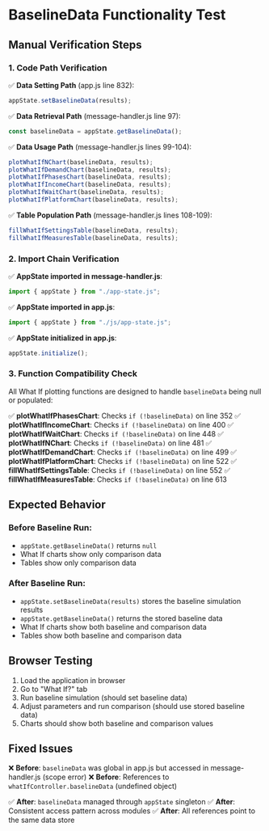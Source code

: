 # BaselineData Functionality Test

## Manual Verification Steps

### 1. Code Path Verification

✅ **Data Setting Path** (app.js line 832):
```javascript
appState.setBaselineData(results);
```

✅ **Data Retrieval Path** (message-handler.js line 97):
```javascript
const baselineData = appState.getBaselineData();
```

✅ **Data Usage Path** (message-handler.js lines 99-104):
```javascript
plotWhatIfNChart(baselineData, results);
plotWhatIfDemandChart(baselineData, results);
plotWhatIfPhasesChart(baselineData, results);
plotWhatIfIncomeChart(baselineData, results);
plotWhatIfWaitChart(baselineData, results);
plotWhatIfPlatformChart(baselineData, results);
```

✅ **Table Population Path** (message-handler.js lines 108-109):
```javascript
fillWhatIfSettingsTable(baselineData, results);
fillWhatIfMeasuresTable(baselineData, results);
```

### 2. Import Chain Verification

✅ **AppState imported in message-handler.js**:
```javascript
import { appState } from "./app-state.js";
```

✅ **AppState imported in app.js**:
```javascript
import { appState } from "./js/app-state.js";
```

✅ **AppState initialized in app.js**:
```javascript
appState.initialize();
```

### 3. Function Compatibility Check

All What If plotting functions are designed to handle `baselineData` being null or populated:

✅ **plotWhatIfPhasesChart**: Checks `if (!baselineData)` on line 352
✅ **plotWhatIfIncomeChart**: Checks `if (!baselineData)` on line 400
✅ **plotWhatIfWaitChart**: Checks `if (!baselineData)` on line 448
✅ **plotWhatIfNChart**: Checks `if (!baselineData)` on line 481
✅ **plotWhatIfDemandChart**: Checks `if (!baselineData)` on line 499
✅ **plotWhatIfPlatformChart**: Checks `if (!baselineData)` on line 522
✅ **fillWhatIfSettingsTable**: Checks `if (!baselineData)` on line 552
✅ **fillWhatIfMeasuresTable**: Checks `if (!baselineData)` on line 613

## Expected Behavior

### Before Baseline Run:
- `appState.getBaselineData()` returns `null`
- What If charts show only comparison data
- Tables show only comparison data

### After Baseline Run:
- `appState.setBaselineData(results)` stores the baseline simulation results
- `appState.getBaselineData()` returns the stored baseline data
- What If charts show both baseline and comparison data
- Tables show both baseline and comparison data

## Browser Testing

1. Load the application in browser
2. Go to "What If?" tab
3. Run baseline simulation (should set baseline data)
4. Adjust parameters and run comparison (should use stored baseline data)
5. Charts should show both baseline and comparison values

## Fixed Issues

❌ **Before**: `baselineData` was global in app.js but accessed in message-handler.js (scope error)
❌ **Before**: References to `whatIfController.baselineData` (undefined object)

✅ **After**: `baselineData` managed through `appState` singleton
✅ **After**: Consistent access pattern across modules
✅ **After**: All references point to the same data store